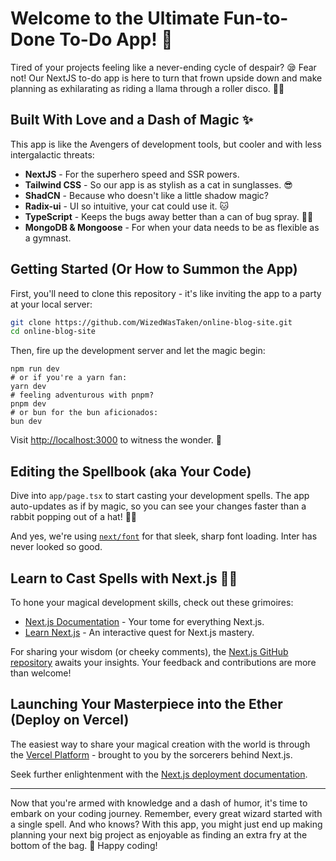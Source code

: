 # Welcome to the Ultimate Fun-to-Done To-Do App! 🚀

Tired of your projects feeling like a never-ending cycle of despair? 😪 Fear not! Our NextJS to-do app is here to turn that frown upside down and make planning as exhilarating as riding a llama through a roller disco. 🦙💃

## Built With Love and a Dash of Magic ✨

This app is like the Avengers of development tools, but cooler and with less intergalactic threats:

- **NextJS** - For the superhero speed and SSR powers.
- **Tailwind CSS** - So our app is as stylish as a cat in sunglasses. 😎
- **ShadCN** - Because who doesn't like a little shadow magic?
- **Radix-ui** - UI so intuitive, your cat could use it. 🐱
- **TypeScript** - Keeps the bugs away better than a can of bug spray. 🐛❌
- **MongoDB & Mongoose** - For when your data needs to be as flexible as a gymnast.

## Getting Started (Or How to Summon the App)

First, you'll need to clone this repository - it's like inviting the app to a party at your local server:

```bash
git clone https://github.com/WizedWasTaken/online-blog-site.git
cd online-blog-site
```

Then, fire up the development server and let the magic begin:

```
npm run dev
# or if you're a yarn fan:
yarn dev
# feeling adventurous with pnpm?
pnpm dev
# or bun for the bun aficionados:
bun dev
```

Visit [http://localhost:3000](http://localhost:3000) to witness the wonder. 🌈

## Editing the Spellbook (aka Your Code)

Dive into `app/page.tsx` to start casting your development spells. The app auto-updates as if by magic, so you can see your changes faster than a rabbit popping out of a hat! 🎩🐇

And yes, we're using [`next/font`](https://nextjs.org/docs/basic-features/font-optimization) for that sleek, sharp font loading. Inter has never looked so good.

## Learn to Cast Spells with Next.js 🧙‍♂️

To hone your magical development skills, check out these grimoires:

- [Next.js Documentation](https://nextjs.org/docs) - Your tome for everything Next.js.
- [Learn Next.js](https://nextjs.org/learn) - An interactive quest for Next.js mastery.

For sharing your wisdom (or cheeky comments), the [Next.js GitHub repository](https://github.com/vercel/next.js/) awaits your insights. Your feedback and contributions are more than welcome!

## Launching Your Masterpiece into the Ether (Deploy on Vercel)

The easiest way to share your magical creation with the world is through the [Vercel Platform](https://vercel.com/new?utm_medium=default-template&filter=next.js&utm_source=create-next-app&utm_campaign=create-next-app-readme) - brought to you by the sorcerers behind Next.js.

Seek further enlightenment with the [Next.js deployment documentation](https://nextjs.org/docs/deployment).

---

Now that you're armed with knowledge and a dash of humor, it's time to embark on your coding journey. Remember, every great wizard started with a single spell. And who knows? With this app, you might just end up making planning your next big project as enjoyable as finding an extra fry at the bottom of the bag. 🍟 Happy coding!
